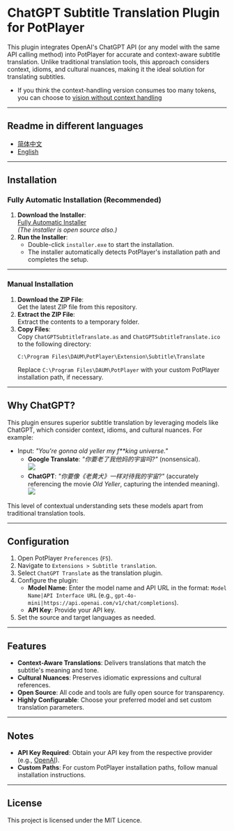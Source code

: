 # ChatGPT Subtitle Translation Plugin for PotPlayer

This plugin integrates OpenAI's ChatGPT API (or any model with the same API calling method) into PotPlayer for accurate and context-aware subtitle translation. Unlike traditional translation tools, this approach considers context, idioms, and cultural nuances, making it the ideal solution for translating subtitles.
 - If you think the context-handling version consumes too many tokens, you can choose to [vision without context handling](https://github.com/Felix3322/PotPlayer_Chatgpt_Translate/tree/WithoutContextHandling)
---

## Readme in different languages
- [简体中文](https://github.com/Felix3322/PotPlayer_Chatgpt_Translate/blob/master/readme_res/readme_zh.md)
- [English](https://github.com/Felix3322/PotPlayer_Chatgpt_Translate/blob/master/readme.md)

---

## Installation

### Fully Automatic Installation (Recommended)
1. **Download the Installer**:  
   [Fully Automatic Installer](https://github.com/Felix3322/PotPlayer_Chatgpt_Translate/releases/download/exe_installer/installer.exe)  
   *(The installer is open source also.)*  
2. **Run the Installer**:  
   - Double-click `installer.exe` to start the installation.  
   - The installer automatically detects PotPlayer's installation path and completes the setup.  

---

### Manual Installation
1. **Download the ZIP File**:  
   Get the latest ZIP file from this repository.  
2. **Extract the ZIP File**:  
   Extract the contents to a temporary folder.  
3. **Copy Files**:  
   Copy `ChatGPTSubtitleTranslate.as` and `ChatGPTSubtitleTranslate.ico` to the following directory:  
   ```
   C:\Program Files\DAUM\PotPlayer\Extension\Subtitle\Translate
   ```
   Replace `C:\Program Files\DAUM\PotPlayer` with your custom PotPlayer installation path, if necessary.

---

## Why ChatGPT?

This plugin ensures superior subtitle translation by leveraging models like ChatGPT, which consider context, idioms, and cultural nuances. For example:

- Input: *"You're gonna old yeller my f**king universe."*  
  - **Google Translate**: *"你要老了我他妈的宇宙吗?"* (nonsensical).  
    ![](https://github.com/Felix3322/PotPlayer_Chatgpt_Translate/blob/master/readme_res/Google%20translate.png)
  - **ChatGPT**: *"你要像《老黄犬》一样对待我的宇宙?"* (accurately referencing the movie *Old Yeller*, capturing the intended meaning).  
    ![](https://github.com/Felix3322/PotPlayer_Chatgpt_Translate/blob/master/readme_res/Chatgpt.png)

This level of contextual understanding sets these models apart from traditional translation tools.

---

## Configuration

1. Open PotPlayer `Preferences` (`F5`).
2. Navigate to `Extensions > Subtitle translation`.
3. Select `ChatGPT Translate` as the translation plugin.
4. Configure the plugin:
   - **Model Name**: Enter the model name and API URL in the format: `Model Name|API Interface URL` (e.g., `gpt-4o-mini|https://api.openai.com/v1/chat/completions`).
   - **API Key**: Provide your API key.
5. Set the source and target languages as needed.

---

## Features

- **Context-Aware Translations**: Delivers translations that match the subtitle's meaning and tone.  
- **Cultural Nuances**: Preserves idiomatic expressions and cultural references.  
- **Open Source**: All code and tools are fully open source for transparency.  
- **Highly Configurable**: Choose your preferred model and set custom translation parameters.  

---

## Notes

- **API Key Required**: Obtain your API key from the respective provider (e.g., [OpenAI](https://platform.openai.com/account/api-keys)).  
- **Custom Paths**: For custom PotPlayer installation paths, follow manual installation instructions.

---

## License

This project is licensed under the MIT Licence.
